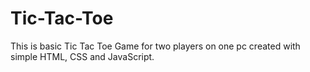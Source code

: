 # Tic-Tac-Toe
This is basic Tic Tac Toe Game for two players on one pc created with simple HTML, CSS and JavaScript.
